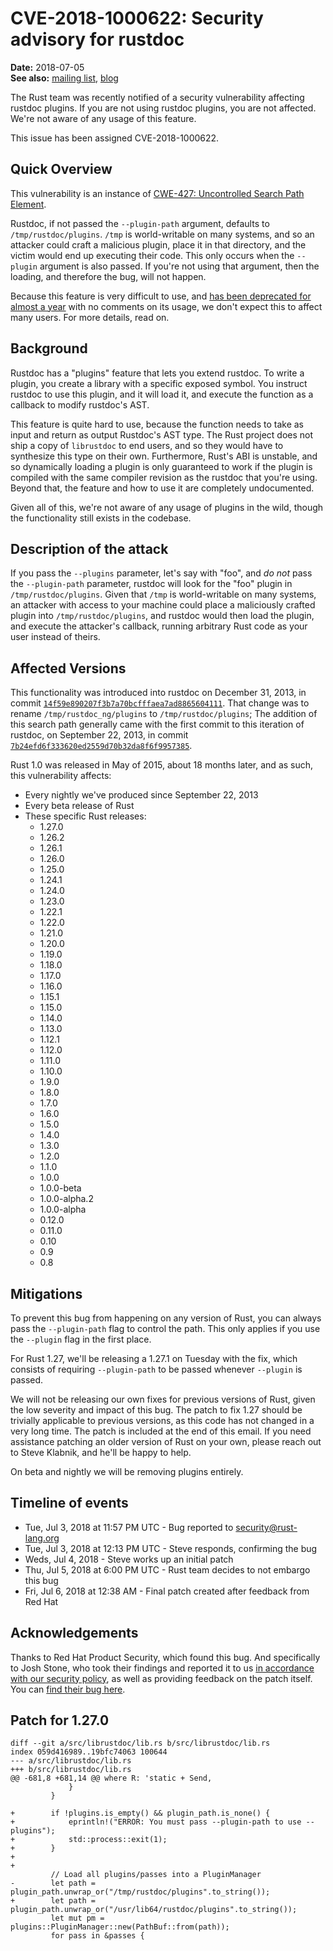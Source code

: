 # CVE-2018-1000622: Security advisory for rustdoc

**Date:** 2018-07-05  
**See also:**
[mailing list](https://groups.google.com/g/rustlang-security-announcements/c/4ybxYLTtXuM),
[blog](https://blog.rust-lang.org/2018/07/06/security-advisory-for-rustdoc.html)

The Rust team was recently notified of a security vulnerability affecting
rustdoc plugins. If you are not using rustdoc plugins, you are not affected.
We're not aware of any usage of this feature.

This issue has been assigned CVE-2018-1000622.

## Quick Overview

This vulnerability is an instance of [CWE-427: Uncontrolled Search Path
Element][cwe].

Rustdoc, if not passed the `--plugin-path` argument, defaults to
`/tmp/rustdoc/plugins`. `/tmp` is world-writable on many systems, and so an
attacker could craft a malicious plugin, place it in that directory, and the
victim would end up executing their code. This only occurs when the `--plugin`
argument is also passed. If you're not using that argument, then the loading,
and therefore the bug, will not happen.

Because this feature is very difficult to use, and [has been deprecated for
almost a year][deprecated] with no comments on its usage, we don't expect this to
affect many users. For more details, read on.

## Background

Rustdoc has a "plugins" feature that lets you extend rustdoc. To write a
plugin, you create a library with a specific exposed symbol. You instruct
rustdoc to use this plugin, and it will load it, and execute the function as
a callback to modify rustdoc's AST.

This feature is quite hard to use, because the function needs to take as
input and return as output Rustdoc's AST type. The Rust project does not ship
a copy of `librustdoc` to end users, and so they would have to synthesize
this type on their own. Furthermore, Rust's ABI is unstable, and so
dynamically loading a plugin is only guaranteed to work if the plugin is
compiled with the same compiler revision as the rustdoc that you're using.
Beyond that, the feature and how to use it are completely undocumented.

Given all of this, we're not aware of any usage of plugins in the wild,
though the functionality still exists in the codebase.

## Description of the attack

If you pass the `--plugins` parameter, let's say with "foo", and *do not* pass
the `--plugin-path` parameter, rustdoc will look for the "foo" plugin in
`/tmp/rustdoc/plugins`. Given that `/tmp` is world-writable on many systems, an
attacker with access to your machine could place a maliciously crafted plugin
into `/tmp/rustdoc/plugins`, and rustdoc would then load the plugin, and
execute the attacker's callback, running arbitrary Rust code as your user
instead of theirs.

## Affected Versions

This functionality was introduced into rustdoc on December 31, 2013, in commit
[`14f59e890207f3b7a70bcfffaea7ad8865604111`]. That change was to rename
`/tmp/rustdoc_ng/plugins` to `/tmp/rustdoc/plugins`; The addition of this
search path generally came with the first commit to this iteration of rustdoc,
on September 22, 2013, in commit [`7b24efd6f333620ed2559d70b32da8f6f9957385`].

Rust 1.0 was released in May of 2015, about 18 months later, and as such,
this vulnerability affects:

* Every nightly we've produced since September 22, 2013
* Every beta release of Rust
* These specific Rust releases:
  * 1.27.0
  * 1.26.2
  * 1.26.1
  * 1.26.0
  * 1.25.0
  * 1.24.1
  * 1.24.0
  * 1.23.0
  * 1.22.1
  * 1.22.0
  * 1.21.0
  * 1.20.0
  * 1.19.0
  * 1.18.0
  * 1.17.0
  * 1.16.0
  * 1.15.1
  * 1.15.0
  * 1.14.0
  * 1.13.0
  * 1.12.1
  * 1.12.0
  * 1.11.0
  * 1.10.0
  * 1.9.0
  * 1.8.0
  * 1.7.0
  * 1.6.0
  * 1.5.0
  * 1.4.0
  * 1.3.0
  * 1.2.0
  * 1.1.0
  * 1.0.0
  * 1.0.0-beta
  * 1.0.0-alpha.2
  * 1.0.0-alpha
  * 0.12.0
  * 0.11.0
  * 0.10
  * 0.9
  * 0.8

## Mitigations

To prevent this bug from happening on any version of Rust, you can always
pass the `--plugin-path` flag to control the path. This only applies if
you use the `--plugin` flag in the first place.

For Rust 1.27, we'll be releasing a 1.27.1 on Tuesday with the fix, which
consists of requiring `--plugin-path` to be passed whenever `--plugin`
is passed.

We will not be releasing our own fixes for previous versions of Rust, given
the low severity and impact of this bug. The patch to fix 1.27 should be
trivially applicable to previous versions, as this code has not changed in
a very long time. The patch is included at the end of this email. If you
need assistance patching an older version of Rust on your own, please reach
out to Steve Klabnik, and he'll be happy to help.

On beta and nightly we will be removing plugins entirely.

## Timeline of events

* Tue, Jul 3, 2018 at 11:57 PM UTC - Bug reported to security@rust-lang.org
* Tue, Jul 3, 2018 at 12:13 PM UTC - Steve responds, confirming the bug
* Weds, Jul 4, 2018 - Steve works up an initial patch
* Thu, Jul 5, 2018 at 6:00 PM UTC - Rust team decides to not embargo this bug
* Fri, Jul 6, 2018 at 12:38 AM - Final patch created after feedback from Red Hat


## Acknowledgements

Thanks to Red Hat Product Security, which found this bug. And specifically to
Josh Stone, who took their findings and reported it to us [in accordance with
our security policy][policy], as well as providing feedback on the patch
itself. You can [find their bug here][bugzilla].

## Patch for 1.27.0

```
diff --git a/src/librustdoc/lib.rs b/src/librustdoc/lib.rs
index 059d416989..19bfc74063 100644
--- a/src/librustdoc/lib.rs
+++ b/src/librustdoc/lib.rs
@@ -681,8 +681,14 @@ where R: 'static + Send,
             }
         }

+        if !plugins.is_empty() && plugin_path.is_none() {
+            eprintln!("ERROR: You must pass --plugin-path to use --plugins");
+            std::process::exit(1);
+        }
+
+
         // Load all plugins/passes into a PluginManager
-        let path = plugin_path.unwrap_or("/tmp/rustdoc/plugins".to_string());
+        let path = plugin_path.unwrap_or("/usr/lib64/rustdoc/plugins".to_string());
         let mut pm = plugins::PluginManager::new(PathBuf::from(path));
         for pass in &passes {
```

[cwe]: https://cwe.mitre.org/data/definitions/427.html
[deprecated]: https://github.com/rust-lang/rust/issues/44136
[`14f59e890207f3b7a70bcfffaea7ad8865604111`]: https://github.com/rust-lang/rust/commit/14f59e890207f3b7a70bcfffaea7ad8865604111
[`7b24efd6f333620ed2559d70b32da8f6f9957385`]: https://github.com/rust-lang/rust/commit/7b24efd6f333620ed2559d70b32da8f6f9957385
[policy]: https://www.rust-lang.org/policies/security
[bugzilla]: https://bugzilla.redhat.com/show_bug.cgi?id=1597063

